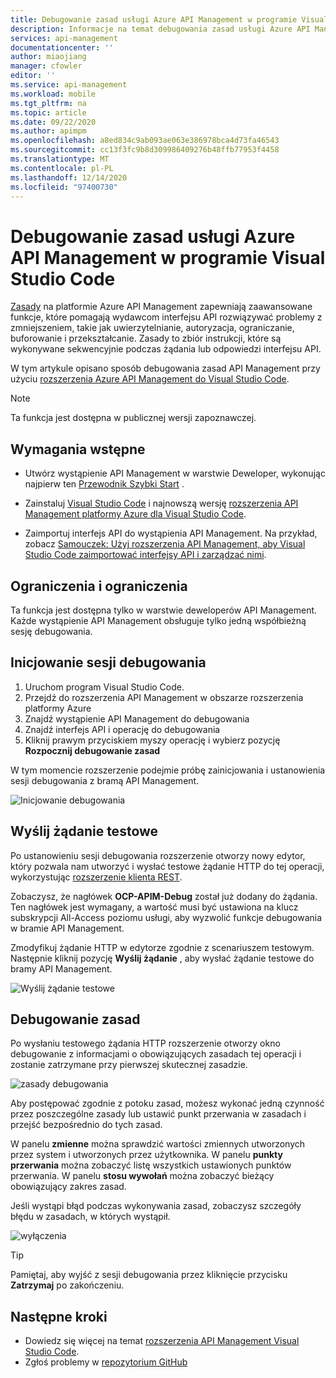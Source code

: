 ```yaml
---
title: Debugowanie zasad usługi Azure API Management w programie Visual Studio Code | Microsoft Docs
description: Informacje na temat debugowania zasad usługi Azure API Management przy użyciu rozszerzenia usługi Azure API Management Visual Studio Code
services: api-management
documentationcenter: ''
author: miaojiang
manager: cfowler
editor: ''
ms.service: api-management
ms.workload: mobile
ms.tgt_pltfrm: na
ms.topic: article
ms.date: 09/22/2020
ms.author: apimpm
ms.openlocfilehash: a8ed834c9ab093ae063e386978bca4d73fa46543
ms.sourcegitcommit: cc13f3fc9b8d309986409276b48ffb77953f4458
ms.translationtype: MT
ms.contentlocale: pl-PL
ms.lasthandoff: 12/14/2020
ms.locfileid: "97400730"
---
```

# <a name="debug-azure-api-management-policies-in-visual-studio-code"></a>Debugowanie zasad usługi Azure API Management w programie Visual Studio Code

[Zasady](api-management-policies.md) na platformie Azure API Management zapewniają zaawansowane funkcje, które pomagają wydawcom interfejsu API rozwiązywać problemy z zmniejszeniem, takie jak uwierzytelnianie, autoryzacja, ograniczanie, buforowanie i przekształcanie. Zasady to zbiór instrukcji, które są wykonywane sekwencyjnie podczas żądania lub odpowiedzi interfejsu API. 

W tym artykule opisano sposób debugowania zasad API Management przy użyciu [rozszerzenia Azure API Management do Visual Studio Code](https://marketplace.visualstudio.com/items?itemName=ms-azuretools.vscode-apimanagement). 

> [!NOTE]
> Ta funkcja jest dostępna w publicznej wersji zapoznawczej.

## <a name="prerequisites"></a>Wymagania wstępne

* Utwórz wystąpienie API Management w warstwie Deweloper, wykonując najpierw ten [Przewodnik Szybki Start](get-started-create-service-instance.md) .

* Zainstaluj [Visual Studio Code](https://code.visualstudio.com/) i najnowszą wersję [rozszerzenia API Management platformy Azure dla Visual Studio Code](https://marketplace.visualstudio.com/items?itemName=ms-azuretools.vscode-apimanagement). 

* Zaimportuj interfejs API do wystąpienia API Management. Na przykład, zobacz [Samouczek: Użyj rozszerzenia API Management, aby Visual Studio Code zaimportować interfejsy API i zarządzać nimi](visual-studio-code-tutorial.md).

## <a name="restrictions-and-limitations"></a>Ograniczenia i ograniczenia

Ta funkcja jest dostępna tylko w warstwie deweloperów API Management. Każde wystąpienie API Management obsługuje tylko jedną współbieżną sesję debugowania.

## <a name="initiate-a-debugging-session"></a>Inicjowanie sesji debugowania

1. Uruchom program Visual Studio Code.
2. Przejdź do rozszerzenia API Management w obszarze rozszerzenia platformy Azure
3. Znajdź wystąpienie API Management do debugowania
4. Znajdź interfejs API i operację do debugowania
5. Kliknij prawym przyciskiem myszy operację i wybierz pozycję **Rozpocznij debugowanie zasad**

W tym momencie rozszerzenie podejmie próbę zainicjowania i ustanowienia sesji debugowania z bramą API Management.

![Inicjowanie debugowania](media/api-management-debug-policies/initiate-debugging-session.png)

## <a name="send-a-test-request"></a>Wyślij żądanie testowe
Po ustanowieniu sesji debugowania rozszerzenie otworzy nowy edytor, który pozwala nam utworzyć i wysłać testowe żądanie HTTP do tej operacji, wykorzystując [rozszerzenie klienta REST](https://marketplace.visualstudio.com/items?itemName=humao.rest-client).

Zobaczysz, że nagłówek **OCP-APIM-Debug** został już dodany do żądania. Ten nagłówek jest wymagany, a wartość musi być ustawiona na klucz subskrypcji All-Access poziomu usługi, aby wyzwolić funkcje debugowania w bramie API Management.

Zmodyfikuj żądanie HTTP w edytorze zgodnie z scenariuszem testowym. Następnie kliknij pozycję **Wyślij żądanie** , aby wysłać żądanie testowe do bramy API Management.

![Wyślij żądanie testowe](media/api-management-debug-policies/rest-client.png)

## <a name="debug-policies"></a>Debugowanie zasad
Po wysłaniu testowego żądania HTTP rozszerzenie otworzy okno debugowanie z informacjami o obowiązujących zasadach tej operacji i zostanie zatrzymane przy pierwszej skutecznej zasadzie. 

![zasady debugowania](media/api-management-debug-policies/main-window.png)

Aby postępować zgodnie z potoku zasad, możesz wykonać jedną czynność przez poszczególne zasady lub ustawić punkt przerwania w zasadach i przejść bezpośrednio do tych zasad. 

W panelu **zmienne** można sprawdzić wartości zmiennych utworzonych przez system i utworzonych przez użytkownika. W panelu **punkty przerwania** można zobaczyć listę wszystkich ustawionych punktów przerwania. W panelu **stosu wywołań** można zobaczyć bieżący obowiązujący zakres zasad. 

Jeśli wystąpi błąd podczas wykonywania zasad, zobaczysz szczegóły błędu w zasadach, w których wystąpił. 

![wyłączenia](media/api-management-debug-policies/exception.png)

> [!TIP]
> Pamiętaj, aby wyjść z sesji debugowania przez kliknięcie przycisku **Zatrzymaj** po zakończeniu.


## <a name="next-steps"></a>Następne kroki

+ Dowiedz się więcej na temat [rozszerzenia API Management Visual Studio Code](https://marketplace.visualstudio.com/items?itemName=ms-azuretools.vscode-apimanagement). 
+ Zgłoś problemy w [repozytorium GitHub](https://github.com/Microsoft/vscode-apimanagement)

